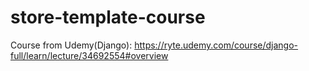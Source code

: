 # store-template-course
Course from Udemy(Django): https://ryte.udemy.com/course/django-full/learn/lecture/34692554#overview
